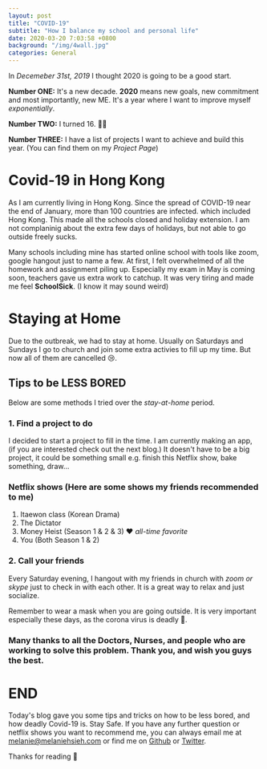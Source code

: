 ```yaml
---
layout: post
title: "COVID-19"
subtitle: "How I balance my school and personal life"
date: 2020-03-20 7:03:58 +0800
background: "/img/4wall.jpg"
categories: General
---
```


In _Decemeber 31st, 2019_ I thought 2020 is going to be a good start.

**Number ONE:** It's a new decade. **2020** means new goals, new commitment and most importantly, new ME. It's a year where I want to improve myself _exponentially_.

**Number TWO:** I turned 16. 🎂🎉

**Number THREE:** I have a list of projects I want to achieve and build this year. (You can find them on my *Project Page*)

# Covid-19 in Hong Kong

As I am currently living in Hong Kong. Since the spread of COVID-19 near the end of January, more than 100 countries are infected. which included Hong Kong. This made all the schools closed and holiday extension. I am not complaninig about the extra few days of holidays, but not able to go outside freely sucks.

Many schools including mine has started online school with tools like zoom, google hangout just to name a few. At first, I felt overwhelmed of all the homework and assignment piling up. Especially my exam in May is coming soon, teachers gave us extra work to catchup. It was very tiring and made me feel **SchoolSick**. (I know it may sound weird)

# Staying at Home

Due to the outbreak, we had to stay at home. Usually on Saturdays and Sundays I go to church and join some extra activies to fill up my time. But now all of them are cancelled 😢.

## Tips to be LESS BORED

Below are some methods I tried over the *stay-at-home* period.
### 1. Find a project to do

I decided to start a project to fill in the time. I am currently making an app, (if you are interested check out the next blog.) It doesn't have to be a big project, it could be something small e.g. finish this Netflix show, bake something, draw...

### Netflix shows (Here are some shows my friends recommended to me)
1. Itaewon class (Korean Drama)
2. The Dictator
3. Money Heist (Season 1 & 2 & 3) ❤️ *all-time favorite*
4. You (Both Season 1 & 2)

### 2. Call your friends

Every Saturday evening, I hangout with my friends in church with *zoom or skype* just to check in with each other. It is a great way to relax and just socialize.


Remember to wear a mask when you are going outside. It is very important especially these days, as the corona virus is deadly 🦠. 

### Many thanks to all the Doctors, Nurses, and people who are working to solve this problem. Thank you, and wish you guys the best.

# END

Today's blog gave you some tips and tricks on how to be less bored, and how deadly Covid-19 is. Stay Safe. If you have any further question or netflix shows you want to recommend me, you can always email me at <melanie@melaniehsieh.com> or find me on [Github](https://github.com/melaniehsieh) or [Twitter](https://twitter.com/melaniehsieh).

Thanks for reading 👀
